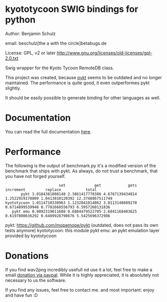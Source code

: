 # kyototycoon SWIG bindings for python

Author: Benjamin Schulz

email: beschulz[the a with the circle]betabugs.de  

License: GPL, v2 or later
	http://www.gnu.org/licenses/old-licenses/gpl-2.0.txt

Swig wrapper for the Kyoto Tycoon RemoteDB class.

This project was created, because [pykt](https://github.com/mopemope/pykt) seems to be outdated and no longer maintained. The performance is quite good, it even outperformes pykt slightly.

It should be easily possible to generate binding for other languages as well.

# Documentation

You can read the full documentation [here](http://beschulz.github.com/kyototycoon/).

# Performance

The following is the output of benchmark.py it's a modified version of the benchmark that ships with pykt. As always, do not trust a benchmark, that you have not forged yourself.

	                        set             get            gets       increment         replace           total
	       pykt 3.0184381008148 2.3861417770386 4.6767139434814 1.2522919178009 1.0413010120392 12.3748867511749
	kyototycoon 1.0114710330963 1.1232841014862 3.0113148689270 0.6714899539948 0.7781660556793 6.5957260131836
	   pykt emu 0.9092319011688 0.6884479522705 2.6841168403625 0.6197800636292 0.6409928798676 5.5425696372986


pykt: https://github.com/mopemope/pykt (outdated, does not pass its own tests anymore)
kyototycoon: this module
pykt emu: an pykt emulation layer provided by kyototycoon


# Donations
If you find wav2png incredibly usefull nd use it a lot, feel free to make a small [donation via paypal](http://goo.gl/Ey2Bp).
While it is highly appreciated, it is absolutely not necessary to us the software.

If you find any issues, feel free to contact me.
and most important: enjoy and have fun :D
